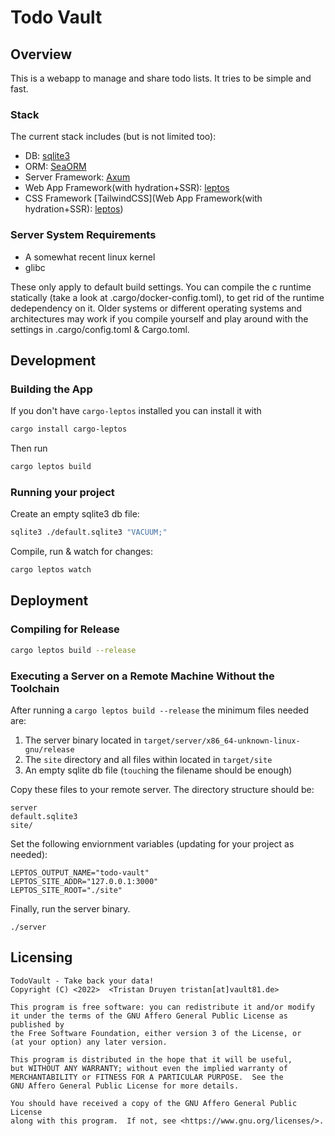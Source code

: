 # Todo Vault

## Overview

This is a webapp to manage and share todo lists.
It tries to be simple and fast.

### Stack

The current stack includes (but is not limited too):

- DB: [sqlite3](https://sqlite.org/index.html)
- ORM: [SeaORM](https://www.sea-ql.org/SeaORM/)
- Server Framework: [Axum](https://github.com/tokio-rs/axum)
- Web App Framework(with hydration+SSR): [leptos](https://github.com/leptos-rs/leptos)
- CSS Framework [TailwindCSS](Web App Framework(with hydration+SSR): [leptos](https://github.com/leptos-rs/leptos))

### Server System Requirements

- A somewhat recent linux kernel
- glibc

These only apply to default build settings.
You can compile the c runtime statically (take a look at .cargo/docker-config.toml), to get rid of the runtime dedependency on it.
Older systems or different operating systems and architectures may work if you compile yourself and play around with the settings in .cargo/config.toml & Cargo.toml.

## Development

### Building the App

If you don't have `cargo-leptos` installed you can install it with

```bash
cargo install cargo-leptos
```

Then run

```bash
cargo leptos build
```

### Running your project

Create an empty sqlite3 db file:

```bash
sqlite3 ./default.sqlite3 "VACUUM;"
```

Compile, run & watch for changes:

```bash
cargo leptos watch
```

## Deployment

### Compiling for Release

```bash
cargo leptos build --release
```

### Executing a Server on a Remote Machine Without the Toolchain

After running a `cargo leptos build --release` the minimum files needed are:

1. The server binary located in `target/server/x86_64-unknown-linux-gnu/release`
2. The `site` directory and all files within located in `target/site`
3. An empty sqlite db file (`touch`ing the filename should be enough)

Copy these files to your remote server. The directory structure should be:

```text
server
default.sqlite3
site/
```

Set the following enviornment variables (updating for your project as needed):

```text
LEPTOS_OUTPUT_NAME="todo-vault"
LEPTOS_SITE_ADDR="127.0.0.1:3000"
LEPTOS_SITE_ROOT="./site"
```

Finally, run the server binary.

```text
./server
```

## Licensing

    TodoVault - Take back your data!
    Copyright (C) <2022>  <Tristan Druyen tristan[at]vault81.de>

    This program is free software: you can redistribute it and/or modify
    it under the terms of the GNU Affero General Public License as published by
    the Free Software Foundation, either version 3 of the License, or
    (at your option) any later version.

    This program is distributed in the hope that it will be useful,
    but WITHOUT ANY WARRANTY; without even the implied warranty of
    MERCHANTABILITY or FITNESS FOR A PARTICULAR PURPOSE.  See the
    GNU Affero General Public License for more details.

    You should have received a copy of the GNU Affero General Public License
    along with this program.  If not, see <https://www.gnu.org/licenses/>.
